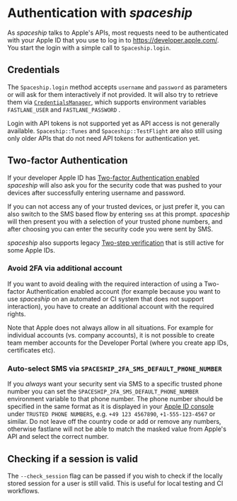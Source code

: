 # Authentication with _spaceship_

As _spaceship_ talks to Apple's APIs, most requests need to be authenticated with your Apple ID that you use to log in to https://developer.apple.com/. You start the login with a simple call to `Spaceship.login`.

## Credentials

The `Spaceship.login` method accepts `username` and `password` as parameters or will ask for them interactively if not provided. It will also try to retrieve them via [`CredentialsManager`](https://github.com/fastlane/fastlane/tree/master/credentials_manager), which supports environment variables `FASTLANE_USER` and `FASTLANE_PASSWORD` .

Login with API tokens is not supported yet as API access is not generally available. `Spaceship::Tunes` and `Spaceship::TestFlight` are also still using only older APIs that do not need API tokens for authentication yet.

## Two-factor Authentication

If your developer Apple ID has [Two-factor Authentication enabled](https://developer.apple.com/support/account/authentication/) _spaceship_ will also ask you for the security code that was pushed to your devices after successfully entering username and password.

If you can not access any of your trusted devices, or just prefer it, you can also switch to the SMS based flow by entering `sms` at this prompt. _spaceship_ will then present you with a selection of your trusted phone numbers, and after choosing you can enter the security code you were sent by SMS.

_spaceship_ also supports legacy [Two-step verification](https://support.apple.com/en-us/HT204152) that is still active for some Apple IDs.

### Avoid 2FA via additional account

If you want to avoid dealing with the required interaction of using a Two-factor Authentication enabled account (for example because you want to use _spaceship_ on an automated or CI system that does not support interaction), you have to create an additional account with the required rights.

Note that Apple does not always allow in all situations. For example for individual accounts (vs. company accounts), it is not possible to create team member accounts for the Developer Portal (where you create app IDs, certificates etc).

### Auto-select SMS via `SPACESHIP_2FA_SMS_DEFAULT_PHONE_NUMBER`

If you _always_ want your security sent via SMS to a specific trusted phone number you can set the `SPACESHIP_2FA_SMS_DEFAULT_PHONE_NUMBER` environment variable to that phone number. The phone number should be specified in the same format as it is displayed in your [Apple ID console](https://appleid.apple.com/) under `TRUSTED PHONE NUMBERS`, e.g. `+49 123 4567890`, `+1-555-123-4567` or similar. Do not leave off the country code or add or remove any numbers, otherwise fastlane will not be able to match the masked value from Apple's API and select the correct number.

## Checking if a session is valid

The `--check_session` flag can be passed if you wish to check if the locally stored session for a user is still valid. This is useful for local testing and CI workflows.
